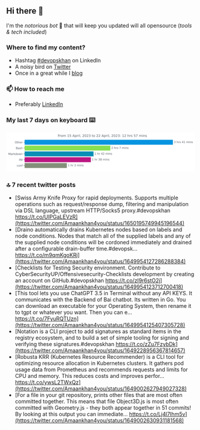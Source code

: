 <!--- [![Hits](https://hits.seeyoufarm.com/api/count/incr/badge.svg?url=https%3A%2F%2Fgithub.com%2Fakhan4u%2Fhit-counter&count_bg=%2379C83D&title_bg=%23555555&icon=&icon_color=%23E7E7E7&title=visits&edge_flat=false)](https://hits.seeyoufarm.com) --->

## Hi there 👋

I'm the _notorious bot_ 🤣 that will keep you updated will all opensource (_tools & tech included_) 

### Where to find my content?

* Hashtag [#devopskhan](https://www.linkedin.com/feed/hashtag/devopskhan) on LinkedIn
* A noisy bird on [Twitter](https://twitter.com/Amaankhan4you)
* Once in a great while I [blog](https://linuxparrot.netlify.app) 


### 📫 **How to reach me**

* Preferably [LinkedIn](https://www.linkedin.com/in/amaan-khan-linux-ninja)

### My last 7 days on keyboard ⌨️

<img src="https://github.com/akhan4u/akhan4u/blob/main/images/stat.svg" alt="Amaan's Wakatime Activity!"/>

### 🔝 7 recent twitter posts
<!-- DEVDOJO:START -->
- [Swiss Army Knife Proxy for rapid deployments. Supports multiple operations such as request/response dump, filtering and manipulation via DSL language, upstream HTTP/Socks5 proxy.#devopskhan https://t.co/UIPGaLEVzR](https://twitter.com/Amaankhan4you/status/1650195749945196544)
- [Draino automatically drains Kubernetes nodes based on labels and node conditions. Nodes that match all of the supplied labels and any of the supplied node conditions will be cordoned immediately and drained after a configurable drain-buffer time.#devopsk… https://t.co/m9qmKgoKRi](https://twitter.com/Amaankhan4you/status/1649954127286288384)
- [Checklists for Testing Security environment. Contribute to CyberSecurityUP/Offensivesecurity-Checklists development by creating an account on GitHub.#devopskhan https://t.co/zI9r6stO2j](https://twitter.com/Amaankhan4you/status/1649954123712700418)
- [This tool lets you use ChatGPT 3.5 in Terminal without any API KEYS. It communicates with the Backend of Bai chatbot. Its written in Go. You can download an executable for your Operating System, then rename it to tgpt or whatever you want. Then you can e… https://t.co/7FyuRQTUzn](https://twitter.com/Amaankhan4you/status/1649954125407305728)
- [Notation is a CLI project to add signatures as standard items in the registry ecosystem, and to build a set of simple tooling for signing and verifying these signatures.#devopskhan https://t.co/zZu7FzybDk](https://twitter.com/Amaankhan4you/status/1649228956367814657)
- [Robusta KRR &lpar;Kubernetes Resource Recommender&rpar; is a CLI tool for optimizing resource allocation in Kubernetes clusters. It gathers pod usage data from Prometheus and recommends requests and limits for CPU and memory. This reduces costs and improves perfor… https://t.co/ywsL2TWxQz](https://twitter.com/Amaankhan4you/status/1649002627949027328)
- [For a file in your git repository, prints other files that are most often committed together. This means that file Object3D.js is most often committed with Geometry.js - they both appear together in 51 commits! By looking at this output you can immediate… https://t.co/Lj4l7Ihm5v](https://twitter.com/Amaankhan4you/status/1649002630931181568)
<!-- DEVDOJO:END -->

<!-- ![Amaan's GitHub stats](https://github-readme-stats.vercel.app/api?username=akhan4u&count_private=true&show_icons=true&hide=contribs) -->

